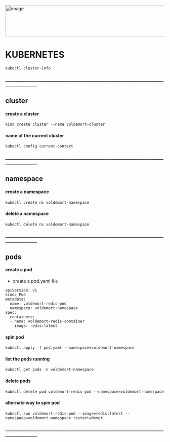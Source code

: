 <img src="https://github.com/user-attachments/assets/42442a94-afb4-46cc-bbc7-a02e890e1e24" alt="image" width="600" height="100">

# KUBERNETES
```
kubectl cluster-info
```
#### __________________________________________________________________________________________
## cluster
#### create a cluster
```
kind create cluster --name voldemort-cluster
```
#### name of the current cluster
```
kubectl config current-context
```
#### __________________________________________________________________________________________

## namespace
#### create a namespace
```
kubectl create ns voldemort-namespace
```
#### delete a namespace
```
kubectl delete ns voldemort-namespace
```
#### __________________________________________________________________________________________
## pods
#### create a pod
- create a pod.yaml file
```
apiVersion: v1
kind: Pod
metadata:
  name: voldemort-redis-pod
  namespace: voldemort-namespace
spec:
  containers:
  - name: voldemort-redis-container
    image: redis:latest
```
#### spin pod
```
kubectl apply -f pod.yaml --namespace=voldemort-namespace
```
#### list the pods running
```
kubectl get pods -n voldemort-namespace
```
#### delete pods
```
kubectl delete pod voldemort-redis-pod --namespace=voldemort-namespace
```
#### alternate way to spin pod
```
kubectl run voldemort-redis-pod --image=redis:latest --namespace=voldemort-namespace restart=Never
```
#### __________________________________________________________________________________________
